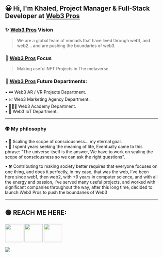 ##  😀 Hi, I'm **Khaled**, Project Manager & Full-Stack Developer at [Web3 Pros](http://web3pros.dev)

### ✨ [Web3 Pros](http://web3pros.dev) Vision
> We are a global team of nomads that have lived through web1, and web2...
and are pushing the boundaries of web3.

### 🎯 [Web3 Pros](http://web3pros.dev) Focus
> Making useful NFT Projects in The metaverse.

### 💬 [Web3 Pros](http://web3pros.dev) Future Departments:
• 🕶 Web3 AR / VR Projects Department.<br>
• 💹 Web3 Marketing Agency Department.<br>
• 👩🏻‍🎓 Web3 Academy Department.<br>
• 🤖 Web3 IoT Department.<br>

---

### 👽 My philosophy
• 🧠 Scaling the scope of consciousness… my eternal goal.<br>
• 💭 I spent years seeking the meaning of life, Eventually came to this phrase: "The universe itself is the answer, We have to work on scaling the scope of consciousness so we can ask the right questions".

• 🍀 Contributing to making society better requires that everyone focuses on one thing, and does it perfectly, in my case, that was the web, I've been here since web1, then web2, with +9 years in computer science, and with all the energy and passion, I've served many useful projects, and worked with significant companies throughout the way, after this long time, decided to launch Web3 Pros to push the boundaries of Web3

---

## 🟢 REACH ME HERE:
[<img src='https://cdn1.iconfinder.com/data/icons/logotypes/32/circle-linkedin-512.png' width='60' />](https://www.linkedin.com/in/bellalkhaled/) [<img src='https://cdn2.iconfinder.com/data/icons/social-media-2285/512/1_Twitter2_colored_svg-512.png' width='60' />](http://twitter.com/bellal_khaled5) [<img src='https://cdn3.iconfinder.com/data/icons/2018-social-media-logotypes/1000/2018_social_media_popular_app_logo_instagram-512.png' width='60' />](https://www.instagram.com/_khaled_bellal_/)

<img src = "https://github-readme-stats.vercel.app/api/top-langs/?username=anuraghazra&layout=compact)](https://github.com/anuraghazra/github-readme-stats">

